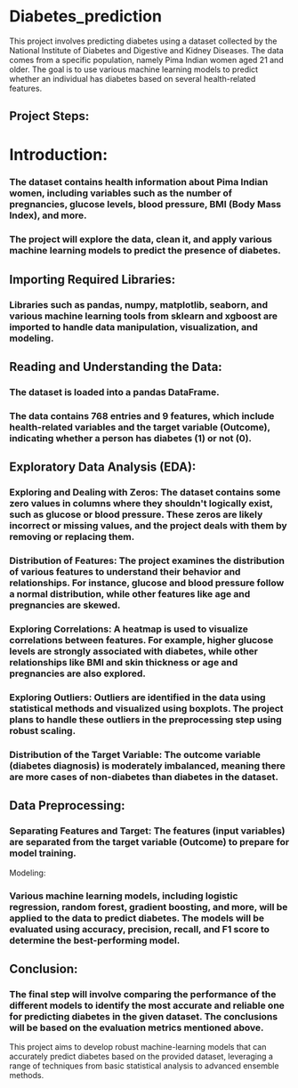 # Diabetes_prediction
This project involves predicting diabetes using a dataset collected by the National Institute of Diabetes and Digestive and Kidney Diseases. The data comes from a specific population, namely Pima Indian women aged 21 and older. The goal is to use various machine learning models to predict whether an individual has diabetes based on several health-related features.

## Project Steps:
# Introduction:

### The dataset contains health information about Pima Indian women, including variables such as the number of pregnancies, glucose levels, blood pressure, BMI (Body Mass Index), and more.
### The project will explore the data, clean it, and apply various machine learning models to predict the presence of diabetes.

## Importing Required Libraries:

### Libraries such as pandas, numpy, matplotlib, seaborn, and various machine learning tools from sklearn and xgboost are imported to handle data manipulation, visualization, and modeling.

## Reading and Understanding the Data:

### The dataset is loaded into a pandas DataFrame.
### The data contains 768 entries and 9 features, which include health-related variables and the target variable (Outcome), indicating whether a person has diabetes (1) or not (0).

## Exploratory Data Analysis (EDA):

### Exploring and Dealing with Zeros: The dataset contains some zero values in columns where they shouldn't logically exist, such as glucose or blood pressure. These zeros are likely incorrect or missing values, and the project deals with them by removing or replacing them.
### Distribution of Features: The project examines the distribution of various features to understand their behavior and relationships. For instance, glucose and blood pressure follow a normal distribution, while other features like age and pregnancies are skewed.
### Exploring Correlations: A heatmap is used to visualize correlations between features. For example, higher glucose levels are strongly associated with diabetes, while other relationships like BMI and skin thickness or age and pregnancies are also explored.
### Exploring Outliers: Outliers are identified in the data using statistical methods and visualized using boxplots. The project plans to handle these outliers in the preprocessing step using robust scaling.
### Distribution of the Target Variable: The outcome variable (diabetes diagnosis) is moderately imbalanced, meaning there are more cases of non-diabetes than diabetes in the dataset.

## Data Preprocessing:

### Separating Features and Target: The features (input variables) are separated from the target variable (Outcome) to prepare for model training.
Modeling:

### Various machine learning models, including logistic regression, random forest, gradient boosting, and more, will be applied to the data to predict diabetes. The models will be evaluated using accuracy, precision, recall, and F1 score to determine the best-performing model.

## Conclusion:

### The final step will involve comparing the performance of the different models to identify the most accurate and reliable one for predicting diabetes in the given dataset. The conclusions will be based on the evaluation metrics mentioned above.
This project aims to develop robust machine-learning models that can accurately predict diabetes based on the provided dataset, leveraging a range of techniques from basic statistical analysis to advanced ensemble methods.
